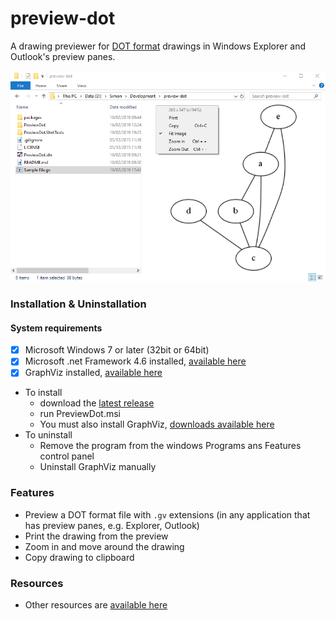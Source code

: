 # preview-dot
A drawing previewer for [DOT format](https://en.wikipedia.org/wiki/DOT_(graph_description_language)) drawings in Windows Explorer and Outlook's preview panes.

![](https://github.com/laingsimon/preview-dot/blob/master/Screenshot.png)

### Installation & Uninstallation
#### System requirements
- [x] Microsoft Windows 7 or later (32bit or 64bit)
- [x] Microsoft .net Framework 4.6 installed, [available here](https://www.microsoft.com/en-gb/download/details.aspx?id=48130)
- [x] GraphViz installed, [available here](https://graphviz.gitlab.io/_pages/Download/Download_windows.html)

* To install 
   * download the [latest release](https://github.com/laingsimon/preview-dot/releases)
   * run PreviewDot.msi
   * You must also install GraphViz, [downloads available here](https://graphviz.gitlab.io/_pages/Download/Download_windows.html)
* To uninstall 
   * Remove the program from the windows Programs ans Features control panel
   * Uninstall GraphViz manually

### Features
* Preview a DOT format file with `.gv` extensions (in any application that has preview panes, e.g. Explorer, Outlook)
* Print the drawing from the preview
* Zoom in and move around the drawing
* Copy drawing to clipboard

### Resources
* Other resources are [available here](https://www.graphviz.org/resources/)
